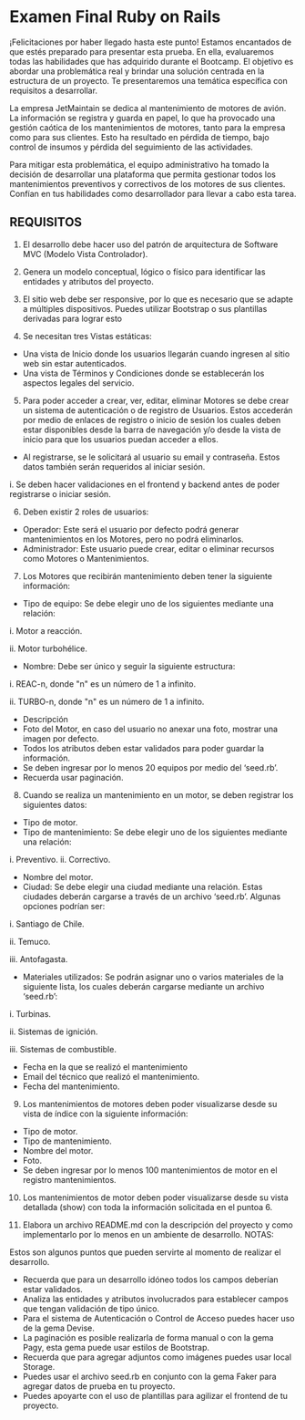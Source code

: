# Examen Final Ruby on Rails

¡Felicitaciones por haber llegado hasta este punto! Estamos encantados de que estés preparado para presentar esta prueba. En ella, evaluaremos todas las habilidades que has adquirido durante el Bootcamp. El objetivo es abordar una problemática real y brindar una solución centrada en la estructura de un proyecto. Te presentaremos una temática específica con requisitos a desarrollar.

La empresa JetMaintain se dedica al mantenimiento de motores de avión. La información se registra y guarda en papel, lo que ha provocado una gestión caótica de los mantenimientos de motores, tanto para la empresa como para sus clientes. Esto ha resultado en pérdida de tiempo, bajo control de insumos y pérdida del seguimiento de las actividades.

Para mitigar esta problemática, el equipo administrativo ha tomado la decisión de desarrollar una plataforma que permita gestionar todos los mantenimientos preventivos y correctivos de los motores de sus clientes. Confían en tus habilidades como desarrollador para llevar a cabo esta tarea.

## REQUISITOS

1. El desarrollo debe hacer uso del patrón de arquitectura de Software MVC (Modelo Vista Controlador).
  
2. Genera un modelo conceptual, lógico o físico para identificar las entidades y atributos del proyecto.
   
3. El sitio web debe ser responsive, por lo que es necesario que se adapte a múltiples dispositivos. Puedes utilizar Bootstrap o sus plantillas derivadas para lograr esto

4. Se necesitan tres Vistas estáticas:

* Una vista de Inicio donde los usuarios llegarán cuando ingresen al sitio web sin estar autenticados.
* Una vista de Términos y Condiciones donde se establecerán los aspectos legales del servicio.

5. Para poder acceder a crear, ver, editar, eliminar Motores se debe crear un sistema de autenticación o de registro de Usuarios. Estos accederán por medio de enlaces de registro o inicio de sesión los cuales deben estar disponibles desde la barra de navegación y/o desde la vista de inicio para que los usuarios puedan acceder a ellos.

* Al registrarse, se le solicitará al usuario su email y contraseña. Estos datos también serán requeridos al iniciar sesión.

i. Se deben hacer validaciones en el frontend y backend antes de poder registrarse o iniciar sesión.

6. Deben existir 2 roles de usuarios:
* Operador: Este será el usuario por defecto podrá generar mantenimientos en los Motores, pero no podrá eliminarlos.
* Administrador: Este usuario puede crear, editar o eliminar recursos como Motores o Mantenimientos.

7. Los Motores que recibirán mantenimiento deben tener la siguiente información:

* Tipo de equipo: Se debe elegir uno de los siguientes mediante una relación:
  
i. Motor a reacción.

ii. Motor turbohélice.

* Nombre: Debe ser único y seguir la siguiente estructura:
  
i. REAC-n, donde "n" es un número de 1 a infinito.

ii. TURBO-n, donde "n" es un número de 1 a infinito.

* Descripción
* Foto del Motor, en caso del usuario no anexar una foto, mostrar una imagen por defecto.
* Todos los atributos deben estar validados para poder guardar la información.
* Se deben ingresar por lo menos 20 equipos por medio del ‘seed.rb’.
* Recuerda usar paginación.

8. Cuando se realiza un mantenimiento en un motor, se deben registrar los siguientes datos:

* Tipo de motor.
* Tipo de mantenimiento: Se debe elegir uno de los siguientes mediante una relación:

i. Preventivo.
ii. Correctivo.

* Nombre del motor.
* Ciudad: Se debe elegir una ciudad mediante una relación. Estas ciudades deberán cargarse a través de un archivo ‘seed.rb’. Algunas opciones podrían ser:

i. Santiago de Chile.

ii. Temuco.

iii. Antofagasta.

* Materiales utilizados: Se podrán asignar uno o varios materiales de la siguiente lista, los cuales deberán cargarse mediante un archivo ‘seed.rb’:

i. Turbinas.

ii. Sistemas de ignición.

iii. Sistemas de combustible.

* Fecha en la que se realizó el mantenimiento
* Email del técnico que realizó el mantenimiento.
* Fecha del mantenimiento.

9. Los mantenimientos de motores deben poder visualizarse desde su vista de índice con la siguiente información:

* Tipo de motor.
* Tipo de mantenimiento.
* Nombre del motor.
* Foto.
* Se deben ingresar por lo menos 100 mantenimientos de motor en el registro mantenimientos.

10. Los mantenimientos de motor deben poder visualizarse desde su vista detallada (show) con toda la información solicitada en el puntoa 6.

11. Elabora un archivo README.md con la descripción del proyecto y como implementarlo por lo menos en un ambiente de desarrollo.
NOTAS:

Estos son algunos puntos que pueden servirte al momento de realizar el desarrollo.

* Recuerda que para un desarrollo idóneo todos los campos deberían estar validados.
* Analiza las entidades y atributos involucrados para establecer campos que tengan validación de tipo único.
* Para el sistema de Autenticación o Control de Acceso puedes hacer uso de la gema Devise.
* La paginación es posible realizarla de forma manual o con la gema Pagy, esta gema puede usar estilos de Bootstrap.
* Recuerda que para agregar adjuntos como imágenes puedes usar local Storage.
* Puedes usar el archivo seed.rb en conjunto con la gema Faker para agregar datos de prueba en tu proyecto.
* Puedes apoyarte con el uso de plantillas para agilizar el frontend de tu proyecto.
